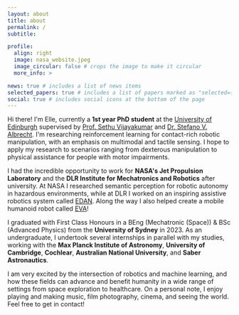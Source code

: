 ```yaml
---
layout: about
title: about
permalink: /
subtitle:

profile:
  align: right
  image: nasa_website.jpeg
  image_circular: false # crops the image to make it circular
  more_info: >

news: true # includes a list of news items
selected_papers: true # includes a list of papers marked as "selected={true}"
social: true # includes social icons at the bottom of the page
---
```


Hi there! I'm Elle, currently a **1st year PhD student** at the [University of Edinburgh](https://www.edinburgh-robotics.org/) supervised by [Prof. Sethu Vijayakumar](https://web.inf.ed.ac.uk/slmc) and [Dr. Stefano V. Albrecht](https://agents.inf.ed.ac.uk/). I'm researching reinforcement learning for contact-rich robotic manipulation, with an emphasis on multimodal and tactile sensing. I hope to apply my research to scenarios ranging from dexterous manipulation to physical assistance for people with motor impairments.

I had the incredible opportunity to work for **NASA's Jet Propulsion Laboratory** and the **DLR Institute for Mechatronics and Robotics** after university. At NASA I researched semantic perception for robotic autonomy in hazardous environments, while at DLR I worked on an inspiring assistive robotics system called [EDAN](https://www.dlr.de/rm/en/desktopdefault.aspx/tabid-11670). Along the way I also helped create a mobile humanoid robot called [EVA](https://youtu.be/nMkcBbofDY0)! 

I graduated with First Class Honours in a BEng (Mechatronic (Space)) & BSc (Advanced Physics) from the **University of Sydney** in 2023. As an undergraduate, I undertook several internships in parallel with my studies, working with the **Max Planck Institute of Astronomy**, **University of Cambridge**, **Cochlear**, **Australian National University**, and **Saber Astronautics**.

I am very excited by the intersection of robotics and machine learning, and how these fields can advance and benefit humanity in a wide range of settings from space exploration to healthcare. On a personal note, I enjoy playing and making music, film photography, cinema, and seeing the world. Feel free to get in contact!